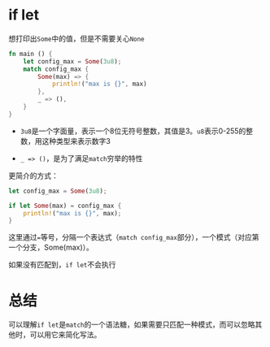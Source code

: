 # if let

想打印出`Some`中的值，但是不需要关心`None`

```rs
fn main () {
    let config_max = Some(3u8);
    match config_max {
        Some(max) => {
            println!("max is {}", max)
        },
        _ => (),
    }
}
```

- `3u8`是一个字面量，表示一个8位无符号整数，其值是3。`u8`表示0-255的整数，用这种类型来表示数字3

- `_ => ()`，是为了满足`match`穷举的特性

更简介的方式：

```rs
let config_max = Some(3u8);

if let Some(max) = config_max {
    println!("max is {}", max);
}
```

这里通过`=`等号，分隔一个表达式（`match config_max`部分），一个模式（对应第一个分支，Some(max)）。

如果没有匹配到，`if let`不会执行


# 总结

可以理解`if let`是`match`的一个语法糖，如果需要只匹配一种模式，而可以忽略其他时，可以用它来简化写法。